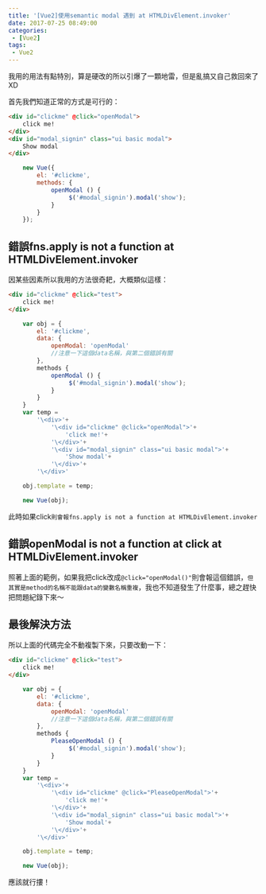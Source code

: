 ```yaml
---
title: '[Vue2]使用semantic modal 遇到 at HTMLDivElement.invoker'
date: 2017-07-25 08:49:00
categories:
 - [Vue2]
tags:
 - Vue2
---
```

我用的用法有點特別，算是硬改的所以引爆了一顆地雷，但是亂搞又自己救回來了XD

首先我們知道正常的方式是可行的：

``` html
<div id="clickme" @click="openModal">
    click me!
</div>
<div id="modal_signin" class="ui basic modal">
    Show modal
</div>
```

``` javascript
    new Vue({
        el: '#clickme',
        methods: {
            openModal () {
                 $('#modal_signin').modal('show');
            }
        }
    });
```

## 錯誤fns.apply is not a function at HTMLDivElement.invoker
因某些因素所以我用的方法很奇耙，大概類似這樣：

``` html
<div id="clickme" @click="test">
    click me!
</div>
```

``` javascript
    var obj = {
        el: '#clickme',
        data: {
            openModal: 'openModal'
            //注意一下這個data名稱，與第二個錯誤有關
        },
        methods {
            openModal () {
                 $('#modal_signin').modal('show');
            }
        }
    }
    var temp =
        '\<div>'+
            '\<div id="clickme" @click="openModal">'+
                'click me!'+
            '\</div>'+
            '\<div id="modal_signin" class="ui basic modal">'+
                'Show modal'+
            '\</div>'+
        '\</div>'

    obj.template = temp;

    new Vue(obj);
```

此時如果click`則會報fns.apply is not a function at HTMLDivElement.invoker`






## 錯誤openModal is not a function at click at HTMLDivElement.invoker
照著上面的範例，如果我把click改成`@click="openModal()"`則會報這個錯誤，`但其實是method的名稱不能跟data的變數名稱重複`，我也不知道發生了什麼事，總之趕快把問題紀錄下來～






## 最後解決方法
所以上面的代碼完全不動複製下來，只要改動一下：

``` html
<div id="clickme" @click="test">
    click me!
</div>
```

``` javascript
    var obj = {
        el: '#clickme',
        data: {
            openModal: 'openModal'
            //注意一下這個data名稱，與第二個錯誤有關
        },
        methods {
            PleaseOpenModal () {
                 $('#modal_signin').modal('show');
            }
        }
    }
    var temp =
        '\<div>'+
            '\<div id="clickme" @click="PleaseOpenModal">'+
                'click me!'+
            '\</div>'+
            '\<div id="modal_signin" class="ui basic modal">'+
                'Show modal'+
            '\</div>'+
        '\</div>'

    obj.template = temp;

    new Vue(obj);
```
應該就行摟！
